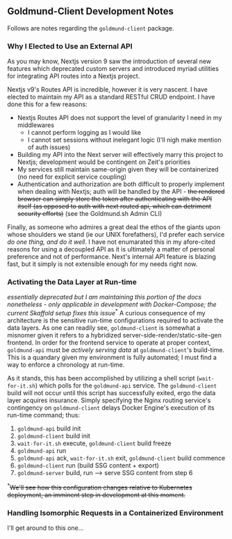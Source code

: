 ## Goldmund-Client Development Notes

Follows are notes regarding the `goldmund-client` package.

### Why I Elected to Use an External API
As you may know, Nextjs version 9 saw the introduction of several new features which deprecated custom servers and introduced myriad utilities for integrating API routes into a Nextjs project.

Nextjs v9's Routes API is incredible, however it is very nascent. I have elected to maintain my API as a standard RESTful CRUD endpoint. I have done this for a few reasons:
 - Nextjs Routes API does not support the level of granularity I need in my middlewares
   * I cannot perform logging as I would like
   * I cannot set sessions without inelegant logic (I'll nigh make mention of auth issues)
 - Building my API into the Next server will effectively marry this project to Nextjs; development would be contingent on Zeit's priorities
 - My services still maintain same-origin given they will be containerized (no need for explicit service coupling)
 - Authentication and authorization are both difficult to properly implement when dealing with Nextjs; auth will be handled by the API - ~~the rendered browser can simply store the token after authenticating with the API itself (as opposed to auth with next routed api, which can detriment security efforts)~~ (see the Goldmund.sh Admin CLI)
 
 Finally, as someone who admires a great deal the ethos of the giants upon whose shoulders we stand (ie our UNIX forefathers), I'd prefer each service *do one thing, and do it well*. I have not enumarated this in my afore-cited reasons for using a decoupled API as it is ultimately a matter of personal preference and not of performance. Next's internal API feature is blazing fast, but it simply is not extensible enough for my needs right now.

### Activating the Data Layer at Run-time

*essentially deprecated but I am maintaining this portion of the docs nonetheless - only applicable in development with Docker-Compose; the current Skaffold setup fixes this issue*<sup>*</sup>
A curious consequence of my architecture is the sensitive run-time configurations required to activate the data layers. As one can readily see, `goldmund-client` is somewhat a misnomer given it refers to a hybridized server-side-render/static-site-gen frontend. In order for the frontend service to operate at proper context, `goldmund-api` must be *actively serving data* at `goldmund-client`'s build-time. This is a quandary given my environment is fully automated; I must find a way to enforce a chronology at run-time.

As it stands, this has been accomplished by utilizing a shell script (`wait-for-it.sh`) which polls for the `goldmund-api` service. The `goldmund-client` build will not occur until this script has successfully exited, ergo the data layer acquires insurance. Simply specifying the Nginx routing service's contingency on `goldmund-client` delays Docker Engine's execution of its run-time command; thus:
 1. `goldmund-api` build init
 2. `goldmund-client` build init
 3. `wait-for-it.sh` execute, `goldmund-client` build freeze
 4. `goldmund-api` run
 5. `goldmund-api` ack, `wait-for-it.sh` exit, `goldmund-client` build commence
 6. `goldmund-client` run (build SSG content + export)
 7. `goldmund-server` build, run --> serve SSG content from step 6

<sup>*</sup>~~We'll see how this configuration changes relative to Kubernetes deployment, an imminent step in development at this moment.~~

### Handling Isomorphic Requests in a Containerized Environment

I'll get around to this one...